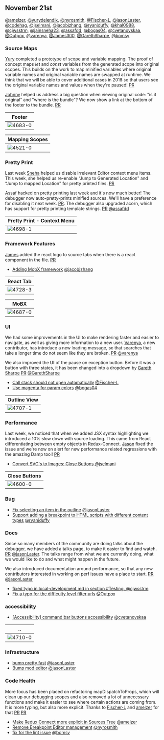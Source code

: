 ## November 21st


[@amelzer], [@yurydelendik], [@nyrosmith], [@Fischer-L], [@jasonLaster], [@codehag], [@jselmani], [@jacobjzhang], [@ryanjduffy], [@khal0988], [@cjwsstrm], [@jainsneha23], [@assafdd], [@bogas04], [@cvetanovskaa], [@Outpox], [@varenya], [@James300], [@GarethSharpe], [@bomsy]


### Source Maps

[Yury][@yurydelendik] completed a prototype of scope and variable mapping. The proof of concept maps *let* and *const* variables from the generated scope into original scopes. This builds on the work to map minified variables where original variable names and original variable names are swapped at runtime. We think that we will be able to cover additional cases in 2018 so that users see the original variable names and values when they're paused! [PR][4521]

[Johnny][@khal0988] helped us address a big question when viewing original code: "is it original" and  "where is the bundle"? We now show a link at the bottom of the footer to the bundle. [PR][4683]

| Footer |
|--|
| ![4683-0] |

| Mapping Scopes |
|--|
| ![4521-0] |

### Pretty Print

Last week [Sneha][@jainsneha23] helped us disable irrelevant Editor context menu items. This week, she helped us re-enable “Jump to Generated Location" and “Jump to mapped Location" for pretty printed files. [PR][4698]

[Assaf][@assafdd] hacked on pretty printing last week and it's now much better! The debugger now auto-pretty-prints minified sources. We'll have a preference for disabling it next week. [PR][4700]. The debugger also upgraded acorn, which has support for pretty printing template strings. [PR][4717] [@assafdd]


| Pretty Print - Context Menu |
|--|
| ![4698-1] |


### Framework Features

[James][@James300] added the react logo to source tabs when there is a react component in the file. [PR][4728]

+ [Adding MobX framework][4687] [@jacobjzhang]

| React Tab |
|--|
| ![4728-3] |

| MoBX |
|--|
| ![4687-0] |

### UI

We had some improvements in the UI to make rendering faster and easier to navigate, as well as giving more information to a new user. [Varenya][@varenya], a new contributor, has introduce a new loading message, so that searches that take a longer time do not seem like they are broken. [PR][4726] [@varenya]

We also improved the UI of the pause on exception button. Before it was a button with three states, it has been changed into a dropdown by [Gareth Sharpe][@GarethSharpe] [PR][4729] [@GarethSharpe]


+ [Call stack should not open automatically][4672] [@Fischer-L]
+ [Use magenta for param colors][4707] [@bogas04]

| Outline View |
|--|
| ![4707-1] |


### Performance

Last week, we noticed that when we added JSX syntax highlighting we introduced a 10% slow down with source loading. This came from React differentiating between empty objects in Redux-Connect. [Jason][@jasonLaster] fixed the issue and we're now on alert for new performance related regressions with the amazing Damp tool! [PR][4735]

+ [Convert SVG's to Images: Close Buttons ][4600] [@jselmani]

| Close Buttons |
|--|
| ![4600-0] |


### Bug

+ [Fix selecting an item in the outline][4618] [@jasonLaster]
+ [Support adding a breakpoint to HTML scripts with different content types][4684] [@ryanjduffy]

### Docs

Since so many members of the community are doing talks about the debugger, we have added a talks page, to make it easier to find and watch. [PR][4719] [@jasonLaster]. The talks range from what we are currently doing, what we would like to do and what might happen in the future.

We also introduced documentation around performance, so that any new contributors interested in working on perf issues have a place to start. [PR][4720] [@jasonLaster]

+ [fixed typo in local-development.md in section #Testing. ][4695] [@cjwsstrm]
+ [Fix a typo for the difficulty level filter urls][4723] [@Outpox]


### accessibility

+ [[Accessibility] command bar buttons accessibility][4710] [@cvetanovskaa]

| .. |
|--|
| ![4710-0] |

### Infrastructure


+ [bump pretty fast][4713] [@jasonLaster]
+ [Bump mod editor][4716] [@jasonLaster]


### Code Health

More focus has been placed on refactoring mapDispatchToProps, which will clean up our debugging scopes and also removed a lot of unnecessary functions and make it easier to see where certain actions are coming from. It is more typing, but also more explicit. Thanks to [Fischer-L][@Fischer-L] and [amelzer][@amelzer] for that [PR][4640] [PR][4454]

+ [Make Redux Connect more explicit in Sources Tree][4454] [@amelzer]
+ [Remove Breakpoint Editor management][4677] [@nyrosmith]
+ [fix for the lint issue][4740] [@bomsy]



[4600-0]: https://user-images.githubusercontent.com/25250594/32453188-9c45cdd8-c2e9-11e7-85f7-09a2f3889b8a.gif
[4600-1]: https://user-images.githubusercontent.com/25250594/32451836-e7cb856c-c2e5-11e7-9216-73610d00fac7.gif
[4600-2]: https://user-images.githubusercontent.com/25250594/32451871-01274eec-c2e6-11e7-8199-1a5643aae9f4.gif
[4600-3]: https://user-images.githubusercontent.com/25250594/32451879-081a1298-c2e6-11e7-8ca3-b9f63e492d9c.gif
[4600-4]: https://user-images.githubusercontent.com/25250594/32451920-213b721c-c2e6-11e7-8ecc-6ad8308c926a.gif
[4687-0]: https://user-images.githubusercontent.com/6591285/32783687-9e9de282-c91a-11e7-8d17-1dc80ec7fb42.png
[4683-0]: https://user-images.githubusercontent.com/17691158/32854891-0f00c3b6-ca0e-11e7-8d72-9bb57f235820.png
[4683-1]: https://user-images.githubusercontent.com/17691158/32854895-12122194-ca0e-11e7-8a8b-498c4e420bd4.png
[4683-2]: https://user-images.githubusercontent.com/17691158/32854969-5a87b876-ca0e-11e7-905f-43f61565036e.png
[4698-0]: https://user-images.githubusercontent.com/8366397/32833457-f9e3bf1c-ca24-11e7-9252-70394f64631f.png
[4698-1]: https://user-images.githubusercontent.com/8366397/32833463-fa5e0240-ca24-11e7-9a90-8216d73f2c5c.png
[4698-2]: https://user-images.githubusercontent.com/8366397/32833465-fabb2e48-ca24-11e7-8268-690b0536fa83.png
[4698-3]: https://user-images.githubusercontent.com/8366397/32833467-fb3920e6-ca24-11e7-85fa-21227de910bc.png
[4698-4]: https://user-images.githubusercontent.com/8366397/32833470-fb90eaec-ca24-11e7-96a4-448129853152.png
[4707-0]: https://user-images.githubusercontent.com/6177621/32898656-bca45f40-cb0e-11e7-899b-be4925ddb0e4.png
[4707-1]: https://user-images.githubusercontent.com/6177621/32898658-bcfc59f2-cb0e-11e7-8517-9bf046795c76.png
[4710-0]: https://user-images.githubusercontent.com/15224551/32902667-01ba060a-cac1-11e7-99d3-5ca3dbf6e205.png
[4710-1]: https://user-images.githubusercontent.com/15224551/32902680-0cb2c60a-cac1-11e7-852a-53390352169c.png
[4723-0]: https://user-images.githubusercontent.com/3439246/32952790-942dd8e8-cbae-11e7-8487-f4463274a450.png
[4723-1]: https://user-images.githubusercontent.com/3439246/32952859-c4d37d40-cbae-11e7-8a1c-cc396e1570fc.png
[4728-0]: https://user-images.githubusercontent.com/9325039/32976347-7d704084-cbd9-11e7-9cb7-9ac57de1331d.PNG
[4728-1]: https://user-images.githubusercontent.com/9325039/32976348-7d840c36-cbd9-11e7-9009-24a9b8d00b8e.PNG
[4728-2]: https://user-images.githubusercontent.com/9325039/32984623-ae178f76-cc6f-11e7-9931-8895cd469c2d.png
[4728-3]: https://user-images.githubusercontent.com/9325039/32984633-c915a736-cc6f-11e7-9c60-9d18ff47142e.png

[4521-0]: https://user-images.githubusercontent.com/788456/32637259-a6bb6c4c-c56d-11e7-941c-3915e50aeb61.png
[4454]: https://github.com/firefox-devtools/debugger.html/pull/4454
[4521]: https://github.com/firefox-devtools/debugger.html/pull/4521
[4677]: https://github.com/firefox-devtools/debugger.html/pull/4677
[4672]: https://github.com/firefox-devtools/debugger.html/pull/4672
[4640]: https://github.com/firefox-devtools/debugger.html/pull/4640
[4618]: https://github.com/firefox-devtools/debugger.html/pull/4618
[4614]: https://github.com/firefox-devtools/debugger.html/pull/4614
[4600]: https://github.com/firefox-devtools/debugger.html/pull/4600
[4687]: https://github.com/firefox-devtools/debugger.html/pull/4687
[4686]: https://github.com/firefox-devtools/debugger.html/pull/4686
[4684]: https://github.com/firefox-devtools/debugger.html/pull/4684
[4683]: https://github.com/firefox-devtools/debugger.html/pull/4683
[4689]: https://github.com/firefox-devtools/debugger.html/pull/4689
[4695]: https://github.com/firefox-devtools/debugger.html/pull/4695
[4698]: https://github.com/firefox-devtools/debugger.html/pull/4698
[4700]: https://github.com/firefox-devtools/debugger.html/pull/4700
[4707]: https://github.com/firefox-devtools/debugger.html/pull/4707
[4710]: https://github.com/firefox-devtools/debugger.html/pull/4710
[4713]: https://github.com/firefox-devtools/debugger.html/pull/4713
[4716]: https://github.com/firefox-devtools/debugger.html/pull/4716
[4717]: https://github.com/firefox-devtools/debugger.html/pull/4717
[4719]: https://github.com/firefox-devtools/debugger.html/pull/4719
[4720]: https://github.com/firefox-devtools/debugger.html/pull/4720
[4723]: https://github.com/firefox-devtools/debugger.html/pull/4723
[4726]: https://github.com/firefox-devtools/debugger.html/pull/4726
[4728]: https://github.com/firefox-devtools/debugger.html/pull/4728
[4729]: https://github.com/firefox-devtools/debugger.html/pull/4729
[4735]: https://github.com/firefox-devtools/debugger.html/pull/4735
[4740]: https://github.com/firefox-devtools/debugger.html/pull/4740
[4745]: https://github.com/firefox-devtools/debugger.html/pull/4745
[@amelzer]: https://github.com/amelzer
[@yurydelendik]: https://github.com/yurydelendik
[@nyrosmith]: https://github.com/nyrosmith
[@Fischer-L]: https://github.com/Fischer-L
[@jasonLaster]: https://github.com/jasonLaster
[@codehag]: https://github.com/codehag
[@jselmani]: https://github.com/jselmani
[@jacobjzhang]: https://github.com/jacobjzhang
[@ryanjduffy]: https://github.com/ryanjduffy
[@khal0988]: https://github.com/khal0988
[@cjwsstrm]: https://github.com/cjwsstrm
[@jainsneha23]: https://github.com/jainsneha23
[@assafdd]: https://github.com/assafdd
[@bogas04]: https://github.com/bogas04
[@cvetanovskaa]: https://github.com/cvetanovskaa
[@Outpox]: https://github.com/Outpox
[@varenya]: https://github.com/varenya
[@James300]: https://github.com/James300
[@GarethSharpe]: https://github.com/GarethSharpe
[@bomsy]: https://github.com/bomsy



